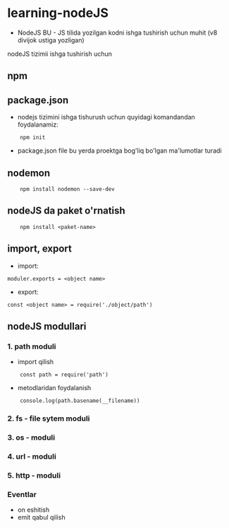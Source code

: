 # learning-nodeJS

* NodeJS BU - JS tilida yozilgan kodni ishga tushirish uchun muhit (v8 divijok ustiga yozligan)

nodeJS  tizimii ishga tushirish uchun

## npm

## package.json

* nodejs tizimini ishga tishurush uchun quyidagi komandandan foydalanamiz:
```
    npm init
```
* package.json file
bu yerda proektga bog'liq bo'lgan ma'lumotlar turadi


## nodemon
```
    npm install nodemon --save-dev
```

## nodeJS da paket o'rnatish
```
    npm install <paket-name>
```
## import, export
* import:
```
moduler.exports = <object name>
```

* export:
```
const <object name> = require('./object/path')
```
## nodeJS modullari

### 1. path moduli
* import qilish
```
    const path = require('path')
```
* metodlaridan foydalanish
```
    console.log(path.basename(__filename))
```
### 2. fs - file sytem moduli

### 3. os - moduli

### 4. url - moduli

### 5. http - moduli

### Eventlar
* on eshitish
* emit qabul qilish


   
